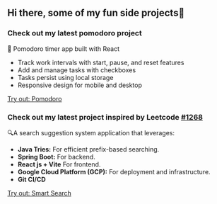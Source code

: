 ## Hi there, some of my fun side projects👋
### Check out my latest pomodoro project
🍅 Pomodoro timer app built with React

* Track work intervals with start, pause, and reset features
* Add and manage tasks with checkboxes
* Tasks persist using local storage
* Responsive design for mobile and desktop
  
[Try out: Pomodoro](https://m-divya-29.github.io/pomodoro/)
### Check out my latest project inspired by Leetcode [#1268](https://leetcode.com/problems/search-suggestions-system/)

🔍A search suggestion system application that leverages:

* **Java Tries:** For efficient prefix-based searching.
* **Spring Boot:** For backend.
* **React js + Vite** For frontend.
* **Google Cloud Platform (GCP):** For deployment and infrastructure.
* **Git CI/CD**

[Try out: Smart Search](https://m-divya-29.github.io/search-suggestion-system-ui/)

<!--
**m-divya-29/m-divya-29** is a ✨ _special_ ✨ repository because its `README.md` (this file) appears on your GitHub profile.

Here are some ideas to get you started:

- 🔭 I’m currently working on ...
- 🌱 I’m currently learning ...
- 👯 I’m looking to collaborate on ...
- 🤔 I’m looking for help with ...
- 💬 Ask me about ...
- 📫 How to reach me: ...
- 😄 Pronouns: ...
- ⚡ Fun fact: ...
-->

